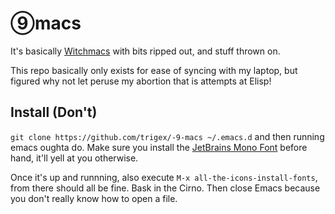 # ⑨macs

It's basically [Witchmacs](https://github.com/snackon/Witchmacs) with bits ripped out, and stuff thrown on. 

This repo basically only exists for ease of syncing with my laptop, but figured why not let peruse my abortion that is attempts at Elisp!

## Install (Don't)

`git clone https://github.com/trigex/-9-macs ~/.emacs.d` and then running emacs oughta do. Make sure you install the [JetBrains Mono Font](https://download.jetbrains.com/fonts/JetBrainsMono-1.0.0.zip) before hand, it'll yell at you otherwise.

Once it's up and runnning, also execute `M-x all-the-icons-install-fonts`, from there should all be fine. Bask in the Cirno. Then close Emacs because you don't really know how to open a file.
